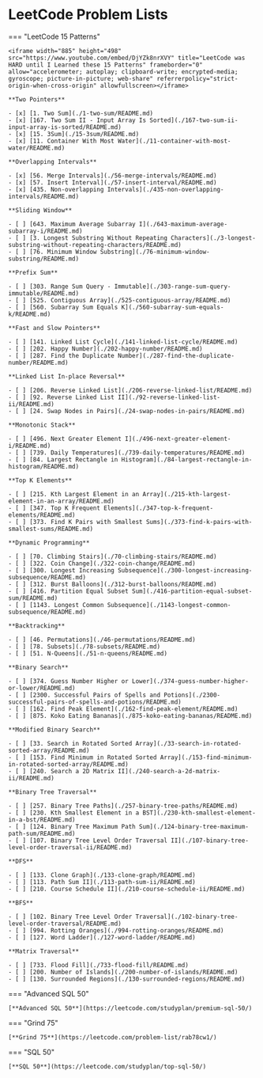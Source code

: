 # LeetCode Problem Lists

=== "LeetCode 15 Patterns"
    
    <iframe width="885" height="498" src="https://www.youtube.com/embed/DjYZk8nrXVY" title="LeetCode was HARD until I Learned these 15 Patterns" frameborder="0" allow="accelerometer; autoplay; clipboard-write; encrypted-media; gyroscope; picture-in-picture; web-share" referrerpolicy="strict-origin-when-cross-origin" allowfullscreen></iframe>

    **Two Pointers**

    - [x] [1. Two Sum](./1-two-sum/README.md)
    - [x] [167. Two Sum II - Input Array Is Sorted](./167-two-sum-ii-input-array-is-sorted/README.md)
    - [x] [15. 3Sum](./15-3sum/README.md)
    - [x] [11. Container With Most Water](./11-container-with-most-water/README.md)

    **Overlapping Intervals**

    - [x] [56. Merge Intervals](./56-merge-intervals/README.md)
    - [x] [57. Insert Interval](./57-insert-interval/README.md)
    - [x] [435. Non-overlapping Intervals](./435-non-overlapping-intervals/README.md)

    **Sliding Window**

    - [ ] [643. Maximum Average Subarray I](./643-maximum-average-subarray-i/README.md)
    - [ ] [3. Longest Substring Without Repeating Characters](./3-longest-substring-without-repeating-characters/README.md)
    - [ ] [76. Minimum Window Substring](./76-minimum-window-substring/README.md)

    **Prefix Sum**

    - [ ] [303. Range Sum Query - Immutable](./303-range-sum-query-immutable/README.md)
    - [ ] [525. Contiguous Array](./525-contiguous-array/README.md)
    - [ ] [560. Subarray Sum Equals K](./560-subarray-sum-equals-k/README.md)

    **Fast and Slow Pointers**

    - [ ] [141. Linked List Cycle](./141-linked-list-cycle/README.md)
    - [ ] [202. Happy Number](./202-happy-number/README.md)
    - [ ] [287. Find the Duplicate Number](./287-find-the-duplicate-number/README.md)

    **Linked List In-place Reversal**

    - [ ] [206. Reverse Linked List](./206-reverse-linked-list/README.md)
    - [ ] [92. Reverse Linked List II](./92-reverse-linked-list-ii/README.md)
    - [ ] [24. Swap Nodes in Pairs](./24-swap-nodes-in-pairs/README.md)

    **Monotonic Stack**

    - [ ] [496. Next Greater Element I](./496-next-greater-element-i/README.md)
    - [ ] [739. Daily Temperatures](./739-daily-temperatures/README.md)
    - [ ] [84. Largest Rectangle in Histogram](./84-largest-rectangle-in-histogram/README.md)

    **Top K Elements**

    - [ ] [215. Kth Largest Element in an Array](./215-kth-largest-element-in-an-array/README.md)
    - [ ] [347. Top K Frequent Elements](./347-top-k-frequent-elements/README.md)
    - [ ] [373. Find K Pairs with Smallest Sums](./373-find-k-pairs-with-smallest-sums/README.md)

    **Dynamic Programming**

    - [ ] [70. Climbing Stairs](./70-climbing-stairs/README.md)
    - [ ] [322. Coin Change](./322-coin-change/README.md)
    - [ ] [300. Longest Increasing Subsequence](./300-longest-increasing-subsequence/README.md)
    - [ ] [312. Burst Balloons](./312-burst-balloons/README.md)
    - [ ] [416. Partition Equal Subset Sum](./416-partition-equal-subset-sum/README.md)
    - [ ] [1143. Longest Common Subsequence](./1143-longest-common-subsequence/README.md)

    **Backtracking**

    - [ ] [46. Permutations](./46-permutations/README.md)
    - [ ] [78. Subsets](./78-subsets/README.md)
    - [ ] [51. N-Queens](./51-n-queens/README.md)

    **Binary Search**

    - [ ] [374. Guess Number Higher or Lower](./374-guess-number-higher-or-lower/README.md)
    - [ ] [2300. Successful Pairs of Spells and Potions](./2300-successful-pairs-of-spells-and-potions/README.md)
    - [ ] [162. Find Peak Element](./162-find-peak-element/README.md)
    - [ ] [875. Koko Eating Bananas](./875-koko-eating-bananas/README.md)

    **Modified Binary Search**

    - [ ] [33. Search in Rotated Sorted Array](./33-search-in-rotated-sorted-array/README.md)
    - [ ] [153. Find Minimum in Rotated Sorted Array](./153-find-minimum-in-rotated-sorted-array/README.md)
    - [ ] [240. Search a 2D Matrix II](./240-search-a-2d-matrix-ii/README.md)

    **Binary Tree Traversal**

    - [ ] [257. Binary Tree Paths](./257-binary-tree-paths/README.md)
    - [ ] [230. Kth Smallest Element in a BST](./230-kth-smallest-element-in-a-bst/README.md)
    - [ ] [124. Binary Tree Maximum Path Sum](./124-binary-tree-maximum-path-sum/README.md)
    - [ ] [107. Binary Tree Level Order Traversal II](./107-binary-tree-level-order-traversal-ii/README.md)

    **DFS**

    - [ ] [133. Clone Graph](./133-clone-graph/README.md)
    - [ ] [113. Path Sum II](./113-path-sum-ii/README.md)
    - [ ] [210. Course Schedule II](./210-course-schedule-ii/README.md)

    **BFS**

    - [ ] [102. Binary Tree Level Order Traversal](./102-binary-tree-level-order-traversal/README.md)
    - [ ] [994. Rotting Oranges](./994-rotting-oranges/README.md)
    - [ ] [127. Word Ladder](./127-word-ladder/README.md)

    **Matrix Traversal**

    - [ ] [733. Flood Fill](./733-flood-fill/README.md)
    - [ ] [200. Number of Islands](./200-number-of-islands/README.md)
    - [ ] [130. Surrounded Regions](./130-surrounded-regions/README.md)


=== "Advanced SQL 50"

    [**Advanced SQL 50**](https://leetcode.com/studyplan/premium-sql-50/)



=== "Grind 75"

    [**Grind 75**](https://leetcode.com/problem-list/rab78cw1/)
    
    
=== "SQL 50"

    [**SQL 50**](https://leetcode.com/studyplan/top-sql-50/)

